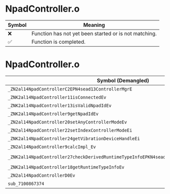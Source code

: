 # NpadController.o
| Symbol | Meaning 
| ------------- | ------------- 
| :x: | Function has not yet been started or is not matching. 
| :white_check_mark: | Function is completed. 


# NpadController.o
| Symbol (Demangled) | Symbol (Mangled) | Decompiled? |
| ------------- |  ------------- | ------------- |
| `_ZN2al14NpadControllerC2EPN4sead13ControllerMgrE` | `al::NpadController::NpadController(sead::ControllerMgr *)` | :white_check_mark: |
| `_ZNK2al14NpadController11isConnectedEv` | `al::NpadController::isConnected(void)const` | :white_check_mark: |
| `_ZNK2al14NpadController13isValidNpadIdEv` | `al::NpadController::isValidNpadId(void)const` | :white_check_mark: |
| `_ZNK2al14NpadController9getNpadIdEv` | `al::NpadController::getNpadId(void)const` | :white_check_mark: |
| `_ZN2al14NpadController20setAnyControllerModeEv` | `al::NpadController::setAnyControllerMode(void)` | :white_check_mark: |
| `_ZN2al14NpadController22setIndexControllerModeEi` | `al::NpadController::setIndexControllerMode(int)` | :white_check_mark: |
| `_ZNK2al14NpadController24getVibrationDeviceHandleEi` | `al::NpadController::getVibrationDeviceHandle(int)const` | :white_check_mark: |
| `_ZN2al14NpadController9calcImpl_Ev` | `al::NpadController::calcImpl_(void)` | :white_check_mark: |
| `_ZNK2al14NpadController27checkDerivedRuntimeTypeInfoEPKN4sead15RuntimeTypeInfo9InterfaceE` | `al::NpadController::checkDerivedRuntimeTypeInfo(sead::RuntimeTypeInfo::Interface const*)const` | :white_check_mark: |
| `_ZNK2al14NpadController18getRuntimeTypeInfoEv` | `al::NpadController::getRuntimeTypeInfo(void)const` | :white_check_mark: |
| `_ZN2al14NpadControllerD0Ev` | `al::NpadController::~NpadController()` | :white_check_mark: |
| `sub_7100867374` | `` | :white_check_mark: |
